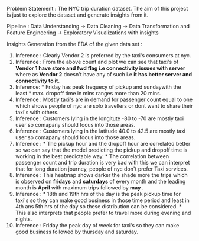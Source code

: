 Problem Statement :  The NYC trip duration dataset. The aim of this project is just to explore the dataset and generate insights from it.

Pipeline : 
    Data Understanding -> Data Cleaning -> Data Transformation and Feature Engineering -> Exploratory Visualizations with insights 

Insights Generation from the EDA of the given data set :
1. Inference : Clearly Vendor 2 is preferred by the taxi's consumers at nyc.
2. Inference : From the above count and plot we can see that taxi's of **Vendor 1 have store and fwd flag i.e connectivity issues with server** where as **Vendor 2** doesn't have any of such i.e **it has better server and connectivity to it.**
3. Inference:
        *   Friday has peak frequecy of pickup and sundaywith the least
        *   max. dropoff time in mins ranges more than 20 mins.
4. Inference : Mostly taxi's are in demand for passenger count equal to one which shows people of nyc are solo travellers or dont want to share their taxi's with others.
5. Inference : Customers lying in the longitute -80 to -70 are mostly taxi user so comapany should focus into those areas.
6. Inference : Customers lying in the latitude 40.0 to 42.5 are mostly taxi user so comapany should focus into those areas.
7. Inference :
        *   The pickup hour and the dropoff hour are correlated better so we can say that the model predicting the pickup and dropoff time is working in the                 best predictable way.
        *   The correlation between passenger count and trip duration is very bad with this we can interpret that for long duration journey, people of nyc don't             prefer Taxi services.
8. Inference : This heatmap shows darker the shade more the trips which is observed on **fridays** and **saturdays** of every month and the leading month is **April** with maximum trips followed by **may** .
9. Inference :
       *   18th and 19th hrs of the day is the peak pickup time for taxi's so they can
            make good business in those time period and least in 4th ans 5th hrs of the day so these distribution can be considered.
       *   This also interprets that people prefer to travel more during evening and nights.
10. Inference : Friday the peak day of week for taxi's so they can make good business followed by thursday and saturday.













